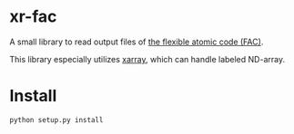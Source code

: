 # xr-fac

A small library to read output files of [the flexible atomic code (FAC)](https://github.com/flexible-atomic-code/fac).

This library especially utilizes [xarray](http://xarray.pydata.org/), which can handle labeled ND-array.

# Install

```
python setup.py install
```

